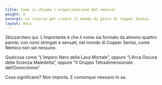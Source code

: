 ```yaml
---
title: Come si chiama l'organizzazione del nemico?
weight: 3
excerpt: Le risorse per creare il mondo di gioco di Copper Sentai.
layout: docs
---
```

Sbizzarritevi qui. L’importante è che il nome sia formato da almeno quattro parole; con nomi stringati e sensati, nel mondo di Copper Sentai, come Nemico non sei nessuno.


Qualcosa come “L’Impero Nero della Lava Mortale”, oppure “L’Arca Oscura della Scienza Maledetta”, oppure “Il Gruppo Tetradimensionale dell’Onnicrimine”. 

Cosa significano? Non importa. E comunque nessuno lo sa.
